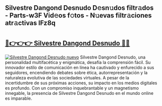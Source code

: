 ## Silvestre Dangond Desnudo D𝚎sn𝚞dos filtr𝚊dos - Parts-w3F Vid𝚎os f𝚘tos - N𝚞evas filtr𝚊ciones atr𝚊ctivas lFz8q

# <h2><a href="http://mb5uqc8.tromn.icu/?c=Silvestre+Dangond+Desnudo">🔗👉👉👉 Silvestre Dangond Desnudo 🔗🔗</a></h2>

[![Silvestre Dangond Desnudo nuevo](https://i.imgur.com/pEAQMta.gif)](http://mb5uqc8.tromn.icu/?c=Silvestre+Dangond+Desnudo)
Silvestre Dangond Desnudo, una personalidad multifacética y enigmática, desafía la comprensión fácil. Su innovador estilo de comunicación en línea ha cautivado y enfurecido a sus seguidores, encendiendo debates sobre ética, autorrepresentación y la naturaleza evolutiva de las sociedades virtuales. A pesar de la incertidumbre de sus próximas acciones, su impacto en los medios digitales es profundo. Con un compromiso inquebrantable y un magnetismo innegable, la presencia de Silvestre Dangond Desnudo en el mundo online es imparable.
